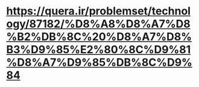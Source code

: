 # https://quera.ir/problemset/technology/87182/%D8%A8%D8%A7%D8%B2%DB%8C%20%D8%A7%D8%B3%D9%85%E2%80%8C%D9%81%D8%A7%D9%85%DB%8C%D9%84
